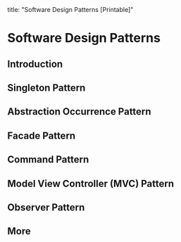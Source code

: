 <frontmatter>
title: "Software Design Patterns [Printable]"
</frontmatter>

<link rel="stylesheet" href="{{baseUrl}}/css/textbook.css">

<div class="website-content">

<div id="main">

# Software Design Patterns

## Introduction

<include src="introduction/what/print.md" />
<include src="introduction/format/print.md" />

## Singleton Pattern

<include src="singleton/what/print.md" />
<include src="singleton/implementation/print.md" />
<include src="singleton/evaluation/print.md" />

## Abstraction Occurrence Pattern

<include src="abstractionOccurrence/what/print.md" />

## Facade Pattern

<include src="facade/what/print.md" />

## Command Pattern

<include src="command/what/print.md" />

## Model View Controller (MVC) Pattern

<include src="modelViewController/what/print.md" />

## Observer Pattern

<include src="observer/what/print.md" />

## More

<include src="more/combiningDesignPatterns/print.md" />
<include src="more/otherDesignPatterns/print.md" />
<include src="more/usingDesignPatterns/print.md" />
<include src="more/otherTypesOfPatterns/print.md" />
<include src="more/vsPrinciples/print.md" />

</div>

</div>
